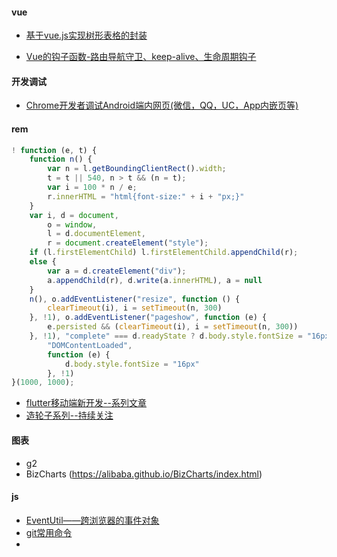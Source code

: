 #### vue

* [基于vue.js实现树形表格的封装](https://juejin.im/post/5b568730f265da0fa1222a4c)

* [Vue的钩子函数-路由导航守卫、keep-alive、生命周期钩子](https://juejin.im/post/5b41bdef6fb9a04fe63765f1)

  

#### 开发调试

* [Chrome开发者调试Android端内网页(微信，QQ，UC，App内嵌页等)](https://juejin.im/post/5b558be7e51d4519984139e6)

#### rem

```js
! function (e, t) {
    function n() {
        var n = l.getBoundingClientRect().width;
        t = t || 540, n > t && (n = t);
        var i = 100 * n / e;
        r.innerHTML = "html{font-size:" + i + "px;}"
    }
    var i, d = document,
        o = window,
        l = d.documentElement,
        r = document.createElement("style");
    if (l.firstElementChild) l.firstElementChild.appendChild(r);
    else {
        var a = d.createElement("div");
        a.appendChild(r), d.write(a.innerHTML), a = null
    }
    n(), o.addEventListener("resize", function () {
        clearTimeout(i), i = setTimeout(n, 300)
    }, !1), o.addEventListener("pageshow", function (e) {
        e.persisted && (clearTimeout(i), i = setTimeout(n, 300))
    }, !1), "complete" === d.readyState ? d.body.style.fontSize = "16px" : d.addEventListener(
        "DOMContentLoaded",
        function (e) {
            d.body.style.fontSize = "16px"
        }, !1)
}(1000, 1000);
```



* [flutter移动端新开发--系列文章](https://juejin.im/user/59ed44cf6fb9a0451c398c45/posts)
* [造轮子系列--持续关注](https://juejin.im/user/57e0e4dac4c9710061387d0e)





#### 图表

* g2
* BizCharts (https://alibaba.github.io/BizCharts/index.html)



#### js

* [EventUtil——跨浏览器的事件对象](https://www.cnblogs.com/hykun/p/EventUtil.html)
* [git常用命令](https://www.cnblogs.com/hykun/p/3834161.html)
* 